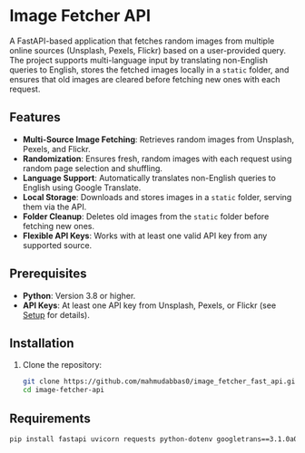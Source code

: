 # Image Fetcher API

A FastAPI-based application that fetches random images from multiple online sources (Unsplash, Pexels, Flickr) based on a user-provided query. The project supports multi-language input by translating non-English queries to English, stores the fetched images locally in a `static` folder, and ensures that old images are cleared before fetching new ones with each request.

## Features
- **Multi-Source Image Fetching**: Retrieves random images from Unsplash, Pexels, and Flickr.
- **Randomization**: Ensures fresh, random images with each request using random page selection and shuffling.
- **Language Support**: Automatically translates non-English queries to English using Google Translate.
- **Local Storage**: Downloads and stores images in a `static` folder, serving them via the API.
- **Folder Cleanup**: Deletes old images from the `static` folder before fetching new ones.
- **Flexible API Keys**: Works with at least one valid API key from any supported source.

## Prerequisites
- **Python**: Version 3.8 or higher.
- **API Keys**: At least one API key from Unsplash, Pexels, or Flickr (see [Setup](#setup) for details).

## Installation
1. Clone the repository:
   ```bash
   git clone https://github.com/mahmudabbas0/image_fetcher_fast_api.git
   cd image-fetcher-api

## Requirements

```bash
pip install fastapi uvicorn requests python-dotenv googletrans==3.1.0a0
